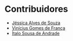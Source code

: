 # Contribuidores
- [Jéssica Alves de Souza](https://github.com/nekojess1)
- [Vinícius Gomes de França](https://github.com/b1gvini)
- [Ítalo Sousa de Andrade](https://github.com/ItaloSa)